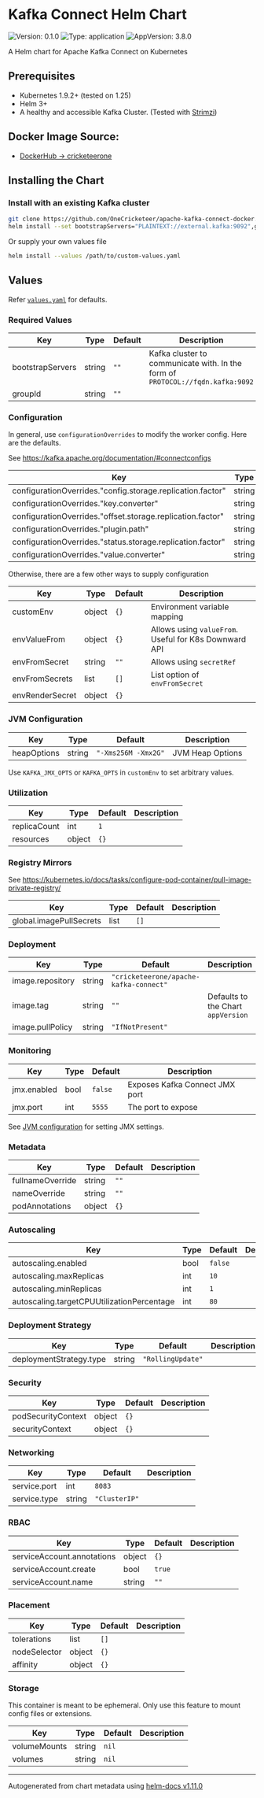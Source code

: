 # Kafka Connect Helm Chart

![Version: 0.1.0](https://img.shields.io/badge/Version-0.1.0-informational?style=flat-square&logo=helm) ![Type: application](https://img.shields.io/badge/Type-application-informational?style=flat-square&logo=helm) ![AppVersion: 3.8.0](https://img.shields.io/badge/AppVersion-3.8.0-informational?style=flat-square&logo=docker)

A Helm chart for Apache Kafka Connect on Kubernetes

## Prerequisites
- Kubernetes 1.9.2+ (tested on 1.25)
- Helm 3+
- A healthy and accessible Kafka Cluster. (Tested with [Strimzi](https://strimzi.io/))

## Docker Image Source:
- [DockerHub -> cricketeerone](https://hub.docker.com/r/cricketeerone/apache-kafka-connect)

## Installing the Chart

### Install with an existing Kafka cluster

```sh
git clone https://github.com/OneCricketeer/apache-kafka-connect-docker.git
helm install --set bootstrapServers="PLAINTEXT://external.kafka:9092",groupId="connect-group" apache-kafka-connect-docker/chart
```

Or supply your own values file

```sh
helm install --values /path/to/custom-values.yaml
```

## Values

Refer [`values.yaml`](./values.yaml) for defaults.

### Required Values

| Key | Type | Default | Description |
|-----|------|---------|-------------|
| bootstrapServers | string | `""` | Kafka cluster to communicate with. In the form of `PROTOCOL://fqdn.kafka:9092` |
| groupId | string | `""` |  |

### Configuration

In general, use `configurationOverrides` to modify the worker config. Here are the defaults.

See <https://kafka.apache.org/documentation/#connectconfigs>

| Key | Type | Default | Description |
|-----|------|---------|-------------|
| configurationOverrides."config.storage.replication.factor" | string | `"3"` |  |
| configurationOverrides."key.converter" | string | `"org.apache.kafka.connect.converters.ByteArrayConverter"` |  |
| configurationOverrides."offset.storage.replication.factor" | string | `"3"` |  |
| configurationOverrides."plugin.path" | string | `"/app/libs"` |  |
| configurationOverrides."status.storage.replication.factor" | string | `"3"` |  |
| configurationOverrides."value.converter" | string | `"org.apache.kafka.connect.converters.ByteArrayConverter"` |  |

Otherwise, there are a few other ways to supply configuration

| Key | Type | Default | Description |
|-----|------|---------|-------------|
| customEnv | object | `{}` | Environment variable mapping |
| envValueFrom | object | `{}` | Allows using `valueFrom`. Useful for K8s Downward API |
| envFromSecret | string | `""` | Allows using `secretRef` |
| envFromSecrets | list | `[]` | List option of `envFromSecret` |
| envRenderSecret | object | `{}` |  |

### JVM Configuration

| Key | Type | Default | Description |
|-----|------|---------|-------------|
| heapOptions | string | `"-Xms256M -Xmx2G"` | JVM Heap Options |

Use `KAFKA_JMX_OPTS` or `KAFKA_OPTS` in `customEnv` to set arbitrary values.

### Utilization

| Key | Type | Default | Description |
|-----|------|---------|-------------|
| replicaCount | int | `1` |  |
| resources | object | `{}` |  |

### Registry Mirrors

See <https://kubernetes.io/docs/tasks/configure-pod-container/pull-image-private-registry/>

| Key | Type | Default | Description |
|-----|------|---------|-------------|
| global.imagePullSecrets | list | `[]` |  |

### Deployment

| Key | Type | Default | Description |
|-----|------|---------|-------------|
| image.repository | string | `"cricketeerone/apache-kafka-connect"` |  |
| image.tag | string | `""` | Defaults to the Chart `appVersion` |
| image.pullPolicy | string | `"IfNotPresent"` |  |

### Monitoring

| Key | Type | Default | Description |
|-----|------|---------|-------------|
| jmx.enabled | bool | `false` | Exposes Kafka Connect JMX port |
| jmx.port | int | `5555` | The port to expose |

See [JVM configuration](#jvm-configuration) for setting JMX settings.

### Metadata

| Key | Type | Default | Description |
|-----|------|---------|-------------|
| fullnameOverride | string | `""` |  |
| nameOverride | string | `""` |  |
| podAnnotations | object | `{}` |  |

### Autoscaling

| Key | Type | Default | Description |
|-----|------|---------|-------------|
| autoscaling.enabled | bool | `false` |  |
| autoscaling.maxReplicas | int | `10` |  |
| autoscaling.minReplicas | int | `1` |  |
| autoscaling.targetCPUUtilizationPercentage | int | `80` |  |

### Deployment Strategy

| Key | Type | Default | Description |
|-----|------|---------|-------------|
| deploymentStrategy.type | string | `"RollingUpdate"` |  |

### Security

| Key | Type | Default | Description |
|-----|------|---------|-------------|
| podSecurityContext | object | `{}` |  |
| securityContext | object | `{}` |  |

### Networking

| Key | Type | Default | Description |
|-----|------|---------|-------------|
| service.port | int | `8083` |  |
| service.type | string | `"ClusterIP"` |  |

### RBAC

| Key | Type | Default | Description |
|-----|------|---------|-------------|
| serviceAccount.annotations | object | `{}` |  |
| serviceAccount.create | bool | `true` |  |
| serviceAccount.name | string | `""` |  |

### Placement

| Key | Type | Default | Description |
|-----|------|---------|-------------|
| tolerations | list | `[]` |  |
| nodeSelector | object | `{}` |  |
| affinity | object | `{}` |  |

### Storage

This container is meant to be ephemeral. Only use this feature to mount config files or extensions.

| Key | Type | Default | Description |
|-----|------|---------|-------------|
| volumeMounts | string | `nil` |  |
| volumes | string | `nil` |  |

----------------------------------------------
Autogenerated from chart metadata using [helm-docs v1.11.0](https://github.com/norwoodj/helm-docs/releases/v1.11.0)
